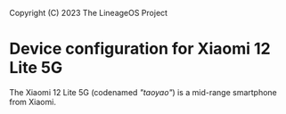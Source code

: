 Copyright (C) 2023 The LineageOS Project

Device configuration for Xiaomi 12 Lite 5G
=========================================

The Xiaomi 12 Lite 5G (codenamed _"taoyao"_) is a mid-range smartphone from Xiaomi.

